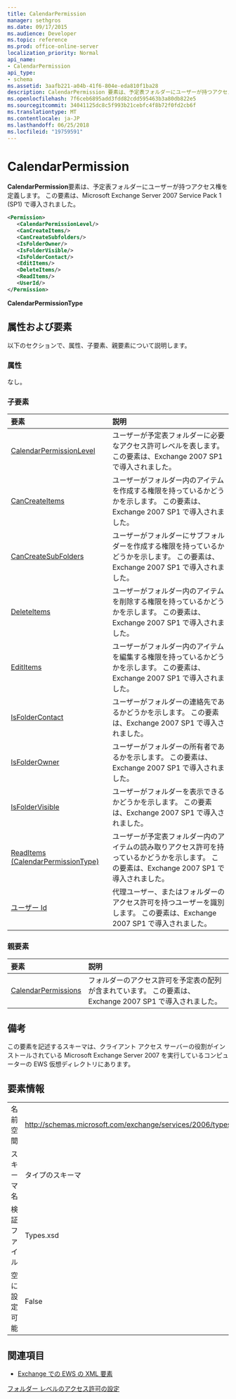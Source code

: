 ```yaml
---
title: CalendarPermission
manager: sethgros
ms.date: 09/17/2015
ms.audience: Developer
ms.topic: reference
ms.prod: office-online-server
localization_priority: Normal
api_name:
- CalendarPermission
api_type:
- schema
ms.assetid: 3aafb221-a04b-41f6-804e-eda810f1ba28
description: CalendarPermission 要素は、予定表フォルダーにユーザーが持つアクセス権を定義します。 この要素は、Microsoft Exchange Server 2007 Service Pack 1 (SP1) で導入されました。
ms.openlocfilehash: 7f6ceb6895add3fdd82cdd595463b3a80db822e5
ms.sourcegitcommit: 34041125dc8c5f993b21cebfc4f8b72f0fd2cb6f
ms.translationtype: MT
ms.contentlocale: ja-JP
ms.lasthandoff: 06/25/2018
ms.locfileid: "19759591"
---
```

# <a name="calendarpermission"></a>CalendarPermission

**CalendarPermission**要素は、予定表フォルダーにユーザーが持つアクセス権を定義します。 この要素は、Microsoft Exchange Server 2007 Service Pack 1 (SP1) で導入されました。 
  
```xml
<Permission>
   <CalendarPermissionLevel/>
   <CanCreateItems/>
   <CanCreateSubfolders/>
   <IsFolderOwner/>
   <IsFolderVisible/>
   <IsFolderContact/>
   <EditItems/>
   <DeleteItems/>
   <ReadItems/>
   <UserId/>
</Permission>
```

 **CalendarPermissionType**
## <a name="attributes-and-elements"></a>属性および要素

以下のセクションで、属性、子要素、親要素について説明します。
  
### <a name="attributes"></a>属性

なし。
  
### <a name="child-elements"></a>子要素

|**要素**|**説明**|
|:-----|:-----|
|[CalendarPermissionLevel](calendarpermissionlevel.md) <br/> |ユーザーが予定表フォルダーに必要なアクセス許可レベルを表します。 この要素は、Exchange 2007 SP1 で導入されました。  <br/> |
|[CanCreateItems](cancreateitems.md) <br/> |ユーザーがフォルダー内のアイテムを作成する権限を持っているかどうかを示します。 この要素は、Exchange 2007 SP1 で導入されました。  <br/> |
|[CanCreateSubFolders](cancreatesubfolders.md) <br/> |ユーザーがフォルダーにサブフォルダーを作成する権限を持っているかどうかを示します。 この要素は、Exchange 2007 SP1 で導入されました。  <br/> |
|[DeleteItems](deleteitems.md) <br/> |ユーザーがフォルダー内のアイテムを削除する権限を持っているかどうかを示します。 この要素は、Exchange 2007 SP1 で導入されました。  <br/> |
|[EditItems](edititems.md) <br/> |ユーザーがフォルダー内のアイテムを編集する権限を持っているかどうかを示します。 この要素は、Exchange 2007 SP1 で導入されました。  <br/> |
|[IsFolderContact](isfoldercontact.md) <br/> |ユーザーがフォルダーの連絡先であるかどうかを示します。 この要素は、Exchange 2007 SP1 で導入されました。  <br/> |
|[IsFolderOwner](isfolderowner.md) <br/> |ユーザーがフォルダーの所有者であるかを示します。 この要素は、Exchange 2007 SP1 で導入されました。  <br/> |
|[IsFolderVisible](isfoldervisible.md) <br/> |ユーザーがフォルダーを表示できるかどうかを示します。 この要素は、Exchange 2007 SP1 で導入されました。  <br/> |
|[ReadItems (CalendarPermissionType)](readitems-calendarpermissiontype.md) <br/> |ユーザーが予定表フォルダー内のアイテムの読み取りアクセス許可を持っているかどうかを示します。 この要素は、Exchange 2007 SP1 で導入されました。  <br/> |
|[ユーザー Id](userid.md) <br/> |代理ユーザー、またはフォルダーのアクセス許可を持つユーザーを識別します。 この要素は、Exchange 2007 SP1 で導入されました。  <br/> |
   
### <a name="parent-elements"></a>親要素

|**要素**|**説明**|
|:-----|:-----|
|[CalendarPermissions](calendarpermissions.md) <br/> |フォルダーのアクセス許可を予定表の配列が含まれています。 この要素は、Exchange 2007 SP1 で導入されました。  <br/> |
   
## <a name="remarks"></a>備考

この要素を記述するスキーマは、クライアント アクセス サーバーの役割がインストールされている Microsoft Exchange Server 2007 を実行しているコンピューターの EWS 仮想ディレクトリにあります。
  
## <a name="element-information"></a>要素情報

|||
|:-----|:-----|
|名前空間  <br/> |http://schemas.microsoft.com/exchange/services/2006/types  <br/> |
|スキーマ名  <br/> |タイプのスキーマ  <br/> |
|検証ファイル  <br/> |Types.xsd  <br/> |
|空に設定可能  <br/> |False  <br/> |
   
## <a name="see-also"></a>関連項目



- [Exchange での EWS の XML 要素](ews-xml-elements-in-exchange.md)


[フォルダー レベルのアクセス許可の設定](http://msdn.microsoft.com/library/c7530e86-5112-401c-b10a-9c054ae59f07%28Office.15%29.aspx)

